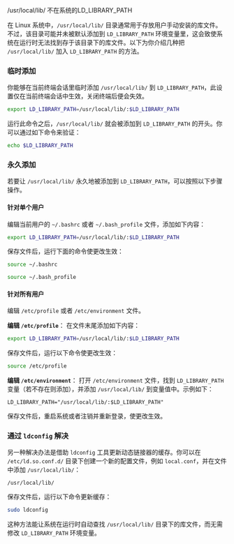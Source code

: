 

/usr/local/lib/ 不在系统的LD_LIBRARY_PATH



在 Linux 系统中，`/usr/local/lib/` 目录通常用于存放用户手动安装的库文件。不过，该目录可能并未被默认添加到 `LD_LIBRARY_PATH` 环境变量里，这会致使系统在运行时无法找到存于该目录下的库文件。以下为你介绍几种把 `/usr/local/lib/` 加入 `LD_LIBRARY_PATH` 的方法。

### 临时添加

你能够在当前终端会话里临时添加 `/usr/local/lib/` 到 `LD_LIBRARY_PATH`，此设置仅在当前终端会话中生效，关闭终端后便会失效。

```bash
export LD_LIBRARY_PATH=/usr/local/lib/:$LD_LIBRARY_PATH
```

运行此命令之后，`/usr/local/lib/` 就会被添加到 `LD_LIBRARY_PATH` 的开头。你可以通过如下命令来验证：

```bash
echo $LD_LIBRARY_PATH
```

### 永久添加

若要让 `/usr/local/lib/` 永久地被添加到 `LD_LIBRARY_PATH`，可以按照以下步骤操作。

#### 针对单个用户

编辑当前用户的 `~/.bashrc` 或者 `~/.bash_profile` 文件，添加如下内容：

```bash
export LD_LIBRARY_PATH=/usr/local/lib/:$LD_LIBRARY_PATH
```



保存文件后，运行下面的命令使更改生效：

```bash
source ~/.bashrc
```

```bash
source ~/.bash_profile
```



#### 针对所有用户

编辑 `/etc/profile` 或者 `/etc/environment` 文件。



**编辑 `/etc/profile`**：
在文件末尾添加如下内容：

```bash
export LD_LIBRARY_PATH=/usr/local/lib/:$LD_LIBRARY_PATH
```



保存文件后，运行以下命令使更改生效：

```bash
source /etc/profile
```



**编辑 `/etc/environment`**：
打开 `/etc/environment` 文件，找到 `LD_LIBRARY_PATH` 变量（若不存在则添加），并添加 `/usr/local/lib/` 到变量值中。示例如下：

```plaintext
LD_LIBRARY_PATH="/usr/local/lib/:$LD_LIBRARY_PATH"
```

保存文件后，重启系统或者注销并重新登录，使更改生效。



### 通过 `ldconfig` 解决

另一种解决办法是借助 `ldconfig` 工具更新动态链接器的缓存。你可以在 `/etc/ld.so.conf.d/` 目录下创建一个新的配置文件，例如 `local.conf`，并在文件中添加 `/usr/local/lib/`：

```plaintext
/usr/local/lib/
```

保存文件后，运行以下命令更新缓存：

```bash
sudo ldconfig
```

这种方法能让系统在运行时自动查找 `/usr/local/lib/` 目录下的库文件，而无需修改 `LD_LIBRARY_PATH` 环境变量。